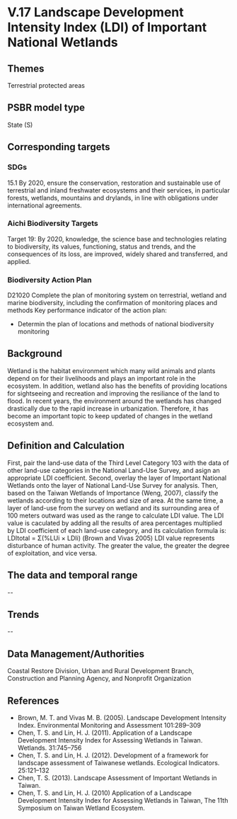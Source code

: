 # V.17 Landscape Development Intensity Index (LDI) of Important National Wetlands

## Themes
Terrestrial protected areas
## PSBR model type
State (S)
## Corresponding targets
### SDGs
15.1 By 2020, ensure the conservation, restoration and sustainable use of terrestrial and inland freshwater ecosystems and their services, in particular forests, wetlands, mountains and drylands, in line with obligations under international agreements.
### Aichi Biodiversity Targets
Target 19: By 2020, knowledge, the science base and technologies relating to biodiversity, its values, functioning, status and trends, and the consequences of its loss, are improved, widely shared and transferred, and applied.
### Biodiversity Action Plan
D21020 Complete the plan of monitoring system on terrestrial, wetland and marine biodiversity, including the confirmation of monitoring places and methods Key performance indicator of the action plan:
* Determin the plan of locations and methods of national biodiversity monitoring
## Background
Wetland is the habitat environment which many wild animals and plants depend on for their livelihoods and plays an important role in the ecosystem. In addition, wetland also has the benefits of providing locations for sightseeing and recreation and improving the resiliance of the land to flood. In recent years, the environment around the wetlands has changed drastically due to the rapid increase in urbanization. Therefore, it has become an important topic to keep updated of changes in the wetland ecosystem and.
## Definition and Calculation
First, pair the land-use data of the Third Level Category 103 with the data of other land-use categories in the National Land-Use Survey, and asign an appropriate LDI coefficient. Second, overlay the layer of Important National Wetlands onto the layer of National Land-Use Survey for analysis. Then, based on the Taiwan Wetlands of Importance (Weng, 2007), classify the wetlands according to their locations and size of area. At the same time, a layer of land-use from the survey on wetland and its surrounding area of 100 meters outward was used as the range to calculate LDI value. The LDI value is caculated by adding all the results of area percentages multiplied by LDI coefficient of each land-use category, and its calculation formula is: LDItotal = Σ(%LUi × LDIi) (Brown and Vivas 2005) LDI value represents disturbance of human activity. The greater the value, the greater the degree of exploitation, and vice versa.
## The data and temporal range
--
## Trends
--
## Data Management/Authorities
Coastal Restore Division, Urban and Rural Development Branch, Construction and Planning Agency, and Nonprofit Organization
## References
* Brown, M. T. and Vivas M. B. (2005). Landscape Development Intensity Index. Environmental Monitoring and Assessment 101:289–309
* Chen, T. S. and Lin, H. J. (2011). Application of a Landscape Development Intensity Index for Assessing Wetlands in Taiwan. Wetlands. 31:745–756
* Chen, T. S. and Lin, H. J. (2012). Development of a framework for landscape assessment of Taiwanese wetlands. Ecological Indicators. 25:121–132
* Chen, T. S. (2013). Landscape Assessment of Important Wetlands in Taiwan.
* Chen, T. S. and Lin, H. J. (2010) Application of a Landscape Development Intensity Index for Assessing Wetlands in Taiwan, The 11th Symposium on Taiwan Wetland Ecosystem.